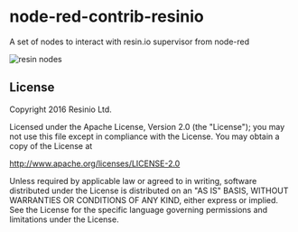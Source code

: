 # node-red-contrib-resinio
A set of nodes to interact with resin.io supervisor from node-red

![resin nodes](https://raw.githubusercontent.com/resin-io-playground/node-red-contrib-resinio/master/docs-assets/node-red-contrib-resinio-palette.png)

## License

Copyright 2016 Resinio Ltd.

Licensed under the Apache License, Version 2.0 (the "License"); you may not use this file except in compliance with the License. You may obtain a copy of the License at

<http://www.apache.org/licenses/LICENSE-2.0>

Unless required by applicable law or agreed to in writing, software distributed under the License is distributed on an "AS IS" BASIS, WITHOUT WARRANTIES OR CONDITIONS OF ANY KIND, either express or implied. See the License for the specific language governing permissions and limitations under the License.
